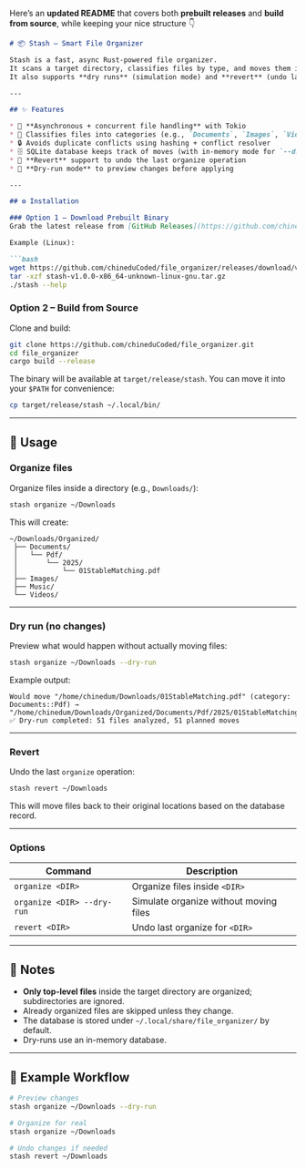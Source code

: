 Here’s an **updated README** that covers both **prebuilt releases** and **build from source**, while keeping your nice structure 👇

````markdown
# 📦 Stash – Smart File Organizer

Stash is a fast, async Rust-powered file organizer.  
It scans a target directory, classifies files by type, and moves them into a structured `Organized/` folder.  
It also supports **dry runs** (simulation mode) and **revert** (undo last changes).

---

## ✨ Features

* 🚀 **Asynchronous + concurrent file handling** with Tokio
* 📂 Classifies files into categories (e.g., `Documents`, `Images`, `Videos`, etc.)
* 🔒 Avoids duplicate conflicts using hashing + conflict resolver
* 🗄️ SQLite database keeps track of moves (with in-memory mode for `--dry-run`)
* 🔄 **Revert** support to undo the last organize operation
* 🧪 **Dry-run mode** to preview changes before applying

---

## ⚙️ Installation

### Option 1 – Download Prebuilt Binary
Grab the latest release from [GitHub Releases](https://github.com/chineduCoded/file_organizer/tags).

Example (Linux):

```bash
wget https://github.com/chineduCoded/file_organizer/releases/download/v1.0.0/stash-v1.0.0-x86_64-unknown-linux-gnu.tar.gz
tar -xzf stash-v1.0.0-x86_64-unknown-linux-gnu.tar.gz
./stash --help
````

### Option 2 – Build from Source

Clone and build:

```bash
git clone https://github.com/chineduCoded/file_organizer.git
cd file_organizer
cargo build --release
```

The binary will be available at `target/release/stash`.
You can move it into your `$PATH` for convenience:

```bash
cp target/release/stash ~/.local/bin/
```

---

## 🚀 Usage

### Organize files

Organize files inside a directory (e.g., `Downloads/`):

```bash
stash organize ~/Downloads
```

This will create:

```
~/Downloads/Organized/
 ├── Documents/
 │   └── Pdf/
 │       └── 2025/
 │           └── 01StableMatching.pdf
 ├── Images/
 ├── Music/
 └── Videos/
```

---

### Dry run (no changes)

Preview what would happen without actually moving files:

```bash
stash organize ~/Downloads --dry-run
```

Example output:

```
Would move "/home/chinedum/Downloads/01StableMatching.pdf" (category: Documents::Pdf) → "/home/chinedum/Downloads/Organized/Documents/Pdf/2025/01StableMatching.pdf"
✅ Dry-run completed: 51 files analyzed, 51 planned moves
```

---

### Revert

Undo the last `organize` operation:

```bash
stash revert ~/Downloads
```

This will move files back to their original locations based on the database record.

---

### Options

| Command                    | Description                            |
| -------------------------- | -------------------------------------- |
| `organize <DIR>`           | Organize files inside `<DIR>`          |
| `organize <DIR> --dry-run` | Simulate organize without moving files |
| `revert <DIR>`             | Undo last organize for `<DIR>`         |

---

## 📝 Notes

* **Only top-level files** inside the target directory are organized; subdirectories are ignored.
* Already organized files are skipped unless they change.
* The database is stored under `~/.local/share/file_organizer/` by default.
* Dry-runs use an in-memory database.

---

## 📌 Example Workflow

```bash
# Preview changes
stash organize ~/Downloads --dry-run

# Organize for real
stash organize ~/Downloads

# Undo changes if needed
stash revert ~/Downloads
```

